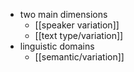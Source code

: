 - two main dimensions
	- [[speaker variation]]
	- [[text type/variation]]
- linguistic domains
	- [[semantic/variation]]